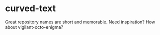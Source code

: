 # curved-text
Great repository names are short and memorable. Need inspiration? How about vigilant-octo-enigma?
